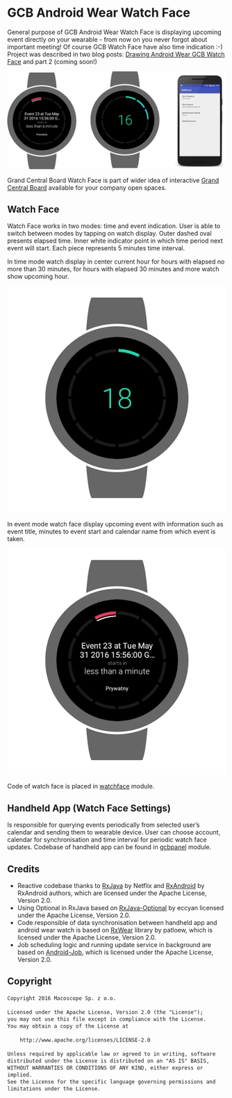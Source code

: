 # GCB Android Wear Watch Face

General purpose of GCB Android Wear Watch Face is displaying upcoming event directly on your wearable - from now on you never forgot about important meeting!  Of course GCB Watch Face have also time indication :-) Project was described in two blog posts: [Drawing Android Wear GCB Watch Face](http://http://macoscope.com/blog/drawing-android-wear-gcb-watch-face/) and part 2 (coming soon!)

![GCB Watch Face](screenshots/GCBWatchFace.png)

Grand Central Board Watch Face is part of wider idea of interactive [Grand Central Board](https://github.com/macoscope/GrandCentralBoard) available for your company open spaces. 

## Watch Face

Watch Face works in two modes: time and event indication. User is able to switch between modes by tapping on watch display. Outer dashed oval presents elapsed time. Inner white indicator point in which time period next event will start. Each piece represents 5 minutes time interval. 

In time mode watch display in center current hour for hours with elapsed no more than 30 minutes, for hours with elapsed 30 minutes and more watch show upcoming hour. 

![Time indicator](screenshots/time-indicator.gif)

In event mode watch face display upcoming event with information such as event title, minutes to event start and calendar name from which event is taken.

![Event indicator](screenshots/event-indicator.png)

Code of watch face is placed in [watchface](https://github.com/macoscope/GCBAndroidWearWatchFace/tree/master/watchface) module.

## Handheld App (Watch Face Settings)

Is responsible for querying events periodically from selected user’s calendar and sending them to wearable device. User can choose account, calendar for synchronisation and time interval for periodic watch face updates. Codebase of handheld app can be found in [gcbpanel](https://github.com/macoscope/GCBAndroidWearWatchFace/tree/master/gcbpanel) module.

## Credits

- Reactive codebase thanks to [RxJava](https://github.com/ReactiveX/RxJava) by Netflix and [RxAndroid](https://github.com/ReactiveX/RxJava) by RxAndroid authors, which  are  licensed under the Apache License, Version 2.0.
- Using Optional in RxJava based on [RxJava-Optional](https://github.com/eccyan/RxJava-Optional) by eccyan licensed under the Apache License, Version 2.0.
- Code responsible of data synchronisation between handheld app and android wear watch is based on [RxWear](https://github.com/patloew/RxWear) library by patloew, which is licensed under the Apache License, Version 2.0.
- Job scheduling logic and running update service in background are based on [Android-Job](https://github.com/evernote/android-job), which is licensed under the Apache License, Version 2.0. 

## Copyright

```
Copyright 2016 Macoscope Sp. z o.o.

Licensed under the Apache License, Version 2.0 (the "License");
you may not use this file except in compliance with the License.
You may obtain a copy of the License at

    http://www.apache.org/licenses/LICENSE-2.0

Unless required by applicable law or agreed to in writing, software
distributed under the License is distributed on an "AS IS" BASIS,
WITHOUT WARRANTIES OR CONDITIONS OF ANY KIND, either express or implied.
See the License for the specific language governing permissions and
limitations under the License.
```

